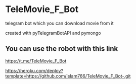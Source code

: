 # TeleMovie_F_Bot
telegram bot which you can download movie from it


created with pyTelegramBotAPI and pymongo
 
## You can use the robot with this link
https://t.me/TeleMovie_F_Bot

https://heroku.com/deploy?template=https://github.com/Islam766/TeleMovie_F_Bot-.git
